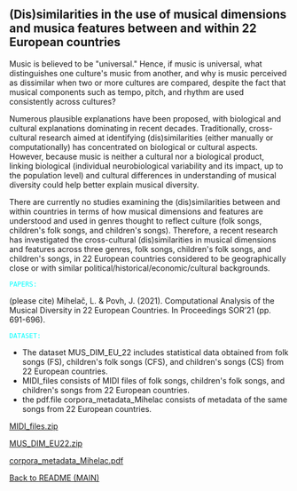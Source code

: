 ## (Dis)similarities in the use of musical dimensions and musica features between and within 22 European countries

Music is believed to be "universal." Hence, if music is universal, what distinguishes one culture's music from another, and why is music perceived as dissimilar when two or more cultures are compared, despite the fact that musical components such as tempo, pitch, and rhythm are used consistently across cultures?

Numerous plausible explanations have been proposed, with biological and cultural explanations dominating in recent decades. Traditionally, cross-cultural research aimed at identifying (dis)similarities (either manually or computationally) has concentrated on biological or cultural aspects. However, because music is neither a cultural nor a biological product, linking biological (individual neurobiological variability and its impact, up to the population level) and cultural differences in understanding of musical diversity could help better explain musical diversity. 

There are currently no studies examining the (dis)similarities between and within countries in terms of how musical dimensions and features are understood and used in genres thought to reflect culture (folk songs, children's folk songs, and children's songs). Therefore, a recent research has investigated the cross-cultural (dis)similarities in musical dimensions and features across three genres, folk songs, children's folk songs, and children's songs, in 22 European countries considered to be geographically close or with similar political/historical/economic/cultural backgrounds.

<code style="color : cyan">PAPERS:</code>

(please cite) Mihelač, L. & Povh, J. (2021). Computational Analysis of the Musical Diversity in 22 European Countries. In Proceedings SOR’21 (pp. 691-696).

<code style="color : cyan">DATASET:</code>

- The dataset MUS_DIM_EU_22 includes statistical data obtained from folk songs (FS), children's folk songs (CFS), and children's songs (CS) from 22 European countries.
- MIDI_files consists of MIDI files of folk songs, children's folk songs, and children's songs from 22 European countries.
- the pdf.file corpora_metadata_Mihelac consists of metadata of the same songs from 22 European countries.

[MIDI_files.zip](https://github.com/LMihel/LMihelac/files/11440422/MIDI_files.zip)

[MUS_DIM_EU22.zip](https://github.com/LMihel/LMihelac/files/11744093/MUS_DIM_EU22.zip)

[corpora_metadata_Mihelac.pdf](https://github.com/LMihel/LMihelac/files/11469014/corpora_metadata_Mihelac.pdf)


[Back to README (MAIN)](https://github.com/LMihel/LMihelac)
